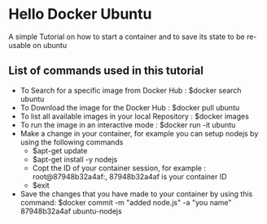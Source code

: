 # Hello Docker Ubuntu

A simple Tutorial on how to start a container and to save its state to be re-usable on ubuntu

## List of commands used in this tutorial

* To Search for a specific image from Docker Hub : $docker search ubuntu
* To Download the image for the Docker Hub : $docker pull ubuntu
* To list all available images in your local Repository : $docker images
* To run the image in an interactive mode : $docker run -it ubuntu
* Make a change in your container, for example you can setup nodejs by using the following commands
	* $apt-get update 
	* $apt-get install -y nodejs
	* Copt the ID of your container session, for example : root@87948b32a4af:, 87948b32a4af is your container ID
	* $exit
* Save the changes that you have made to your container by using this command: $docker commit -m "added node.js" -a "you name" 87948b32a4af ubuntu-nodejs